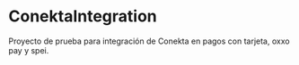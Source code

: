 # ConektaIntegration
Proyecto de prueba para integración de Conekta en pagos con tarjeta, oxxo pay y spei.
